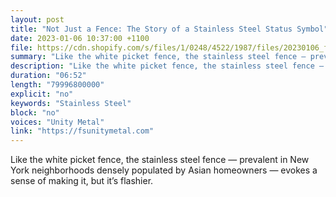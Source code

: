 ```yaml
---
layout: post
title: "Not Just a Fence: The Story of a Stainless Steel Status Symbol"
date: 2023-01-06 10:37:00 +1100
file: https://cdn.shopify.com/s/files/1/0248/4522/1987/files/20230106_fsun_1.mp3?v=1673358880
summary: "Like the white picket fence, the stainless steel fence — prevalent in New York neighborhoods densely populated by Asian homeowners — evokes a sense of making it, but it’s flashier."
description: "Like the white picket fence, the stainless steel fence — prevalent in New York neighborhoods densely populated by Asian homeowners — evokes a sense of making it, but it’s flashier."
duration: "06:52"
length: "79996800000"
explicit: "no"
keywords: "Stainless Steel"
block: "no"
voices: "Unity Metal"
link: "https://fsunitymetal.com"
---
```


Like the white picket fence, the stainless steel fence — prevalent in New York neighborhoods densely populated by Asian homeowners — evokes a sense of making it, but it’s flashier.

